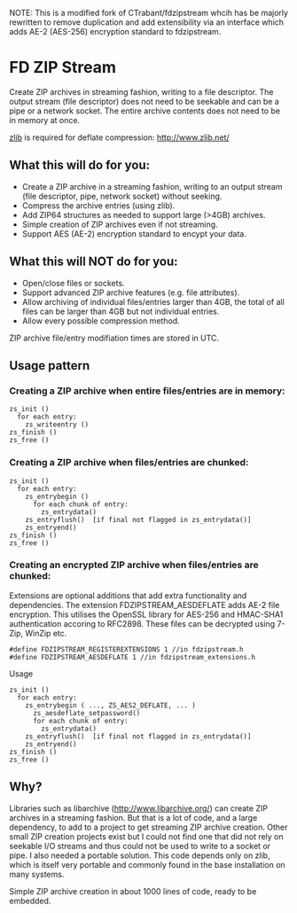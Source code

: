 NOTE: This is a modified fork of CTrabant/fdzipstream whcih has be majorly rewritten to remove duplication and add extensibility via an interface which adds AE-2 (AES-256) encryption standard to fdzipstream.

# FD ZIP Stream

Create ZIP archives in streaming fashion, writing to a file
descriptor.  The output stream (file descriptor) does not need to be
seekable and can be a pipe or a network socket.  The entire archive
contents does not need to be in memory at once.

[zlib](http://www.zlib.net/) is required for deflate compression: http://www.zlib.net/

## What this will do for you:

* Create a ZIP archive in a streaming fashion, writing to an output stream (file descriptor, pipe, network socket) without seeking.
* Compress the archive entries (using zlib).
* Add ZIP64 structures as needed to support large (>4GB) archives.
* Simple creation of ZIP archives even if not streaming.
* Support AES (AE-2) encryption standard to encypt your data.

## What this will **NOT** do for you:

- Open/close files or sockets.
- Support advanced ZIP archive features (e.g. file attributes).
- Allow archiving of individual files/entries larger than 4GB, the total
   of all files can be larger than 4GB but not individual entries.
- Allow every possible compression method.

ZIP archive file/entry modifiation times are stored in UTC.

## Usage pattern

### Creating a ZIP archive when entire files/entries are in memory:
```
zs_init ()
  for each entry:
    zs_writeentry ()
zs_finish ()
zs_free ()
```

### Creating a ZIP archive when files/entries are chunked:
```
zs_init ()
  for each entry:
    zs_entrybegin ()
      for each chunk of entry:
        zs_entrydata()
    zs_entryflush()  [if final not flagged in zs_entrydata()]
    zs_entryend()
zs_finish ()
zs_free ()
```

### Creating an encrypted ZIP archive when files/entries are chunked:
Extensions are optional additions that add extra functionality and dependencies. 
The extension FDZIPSTREAM_AESDEFLATE adds AE-2 file encryption. This utilises the OpenSSL library 
for AES-256 and HMAC-SHA1 authentication accoring to RFC2898. These files can be decrypted using 7-Zip,
WinZip etc.
```
#define FDZIPSTREAM_REGISTEREXTENSIONS 1 //in fdzipstream.h
#define FDZIPSTREAM_AESDEFLATE 1 //in fdzipstream_extensions.h
```
Usage
```
zs_init ()
  for each entry:
    zs_entrybegin ( ..., ZS_AES2_DEFLATE, ... )
      zs_aesdeflate_setpassword()
      for each chunk of entry:
        zs_entrydata()
    zs_entryflush()  [if final not flagged in zs_entrydata()]
    zs_entryend()
zs_finish ()
zs_free ()
```

## Why?

Libraries such as libarchive (http://www.libarchive.org/) can create
ZIP archives in a streaming fashion.  But that is a lot of code, and a
large dependency, to add to a project to get streaming ZIP archive
creation.  Other small ZIP creation projects exist but I could not
find one that did not rely on seekable I/O streams and thus could not
be used to write to a socket or pipe.  I also needed a portable
solution.  This code depends only on zlib, which is itself very
portable and commonly found in the base installation on many systems.

Simple ZIP archive creation in about 1000 lines of code, ready to be
embedded.
